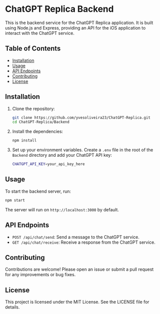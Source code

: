 # ChatGPT Replica Backend

This is the backend service for the ChatGPT Replica application. It is built using Node.js and Express, providing an API for the iOS application to interact with the ChatGPT service.

## Table of Contents

- [Installation](#installation)
- [Usage](#usage)
- [API Endpoints](#api-endpoints)
- [Contributing](#contributing)
- [License](#license)

## Installation

1. Clone the repository:

   ```bash
   git clone https://github.com/yvesoliveira23/ChatGPT-Replica.git
   cd ChatGPT-Replica/Backend
   ```

2. Install the dependencies:

   ```bash
   npm install
   ```

3. Set up your environment variables. Create a `.env` file in the root of the `Backend` directory and add your ChatGPT API key:

   ```bash
   CHATGPT_API_KEY=your_api_key_here
   ```

## Usage

To start the backend server, run:

```bash
npm start
```

The server will run on `http://localhost:3000` by default.

## API Endpoints

- `POST /api/chat/send`: Send a message to the ChatGPT service.
- `GET /api/chat/receive`: Receive a response from the ChatGPT service.

## Contributing

Contributions are welcome! Please open an issue or submit a pull request for any improvements or bug fixes.

## License

This project is licensed under the MIT License. See the LICENSE file for details.
